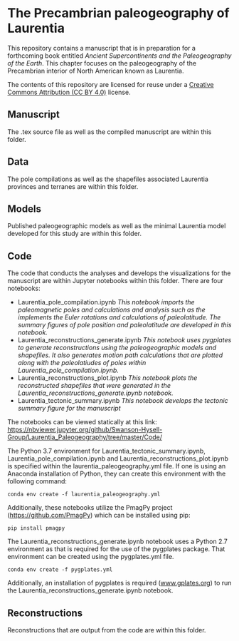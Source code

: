 # The Precambrian paleogeography of Laurentia

This repository contains a manuscript that is in preparation for a forthcoming book entitled *Ancient Supercontinents and the Paleogeography of the Earth*. This chapter focuses on the paleogeography of the Precambrian interior of North American known as Laurentia.

The contents of this repository are licensed for reuse under a [Creative Commons Attribution (CC BY 4.0)](http://creativecommons.org/licenses/by/4.0/) license.

## Manuscript

The .tex source file as well as the compiled manuscript are within this folder.

## Data

The pole compilations as well as the shapefiles associated Laurentia provinces and terranes are within this folder.

## Models

Published paleogeographic models as well as the minimal Laurentia model developed for this study are within this folder.

## Code

The code that conducts the analyses and develops the visualizations for the manuscript are within Jupyter notebooks within this folder. There are four notebooks:
- Laurentia_pole_compilation.ipynb *This notebook imports the paleomagnetic poles and calculations and analysis such as the implements the Euler rotations and calculations of paleolatitude. The summary figures of pole position and paleolatitude are developed in this notebook.*
- Laurentia_reconstructions_generate.ipynb *This notebook uses pygplates to generate reconstructions using the paleogeographic models and shapefiles. It also generates motion path calculations that are plotted along with the paleolatiudes of poles within Laurentia_pole_compilation.ipynb.*
- Laurentia_reconstructions_plot.ipynb *This notebook plots the reconstructed shapefiles that were generated in the Laurentia_reconstructions_generate.ipynb notebook.*
- Laurentia_tectonic_summary.ipynb *This notebook develops the tectonic summary figure for the manuscript*

The notebooks can be viewed statically at this link: https://nbviewer.jupyter.org/github/Swanson-Hysell-Group/Laurentia_Paleogeography/tree/master/Code/

The Python 3.7 environment for Laurentia_tectonic_summary.ipynb, Laurentia_pole_compilation.ipynb and 	Laurentia_reconstructions_plot.ipynb is specified within the laurentia_paleogeography.yml file. If one is using an Anaconda installation of Python, they can create this environment with the following command: 

```conda env create -f laurentia_paleogeography.yml```

Additionally, these notebooks utilize the PmagPy project (https://github.com/PmagPy) which can be installed using pip:

```pip install pmagpy```

The Laurentia_reconstructions_generate.ipynb notebook uses a Python 2.7 environment as that is required for the use of the pygplates package. That environment can be created using the pygplates.yml file.

```conda env create -f pygplates.yml```

Additionally, an installation of pygplates is required (www.gplates.org) to run the Laurentia_reconstructions_generate.ipynb notebook.

## Reconstructions

Reconstructions that are output from the code are within this folder.
